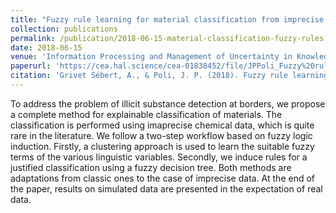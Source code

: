 ```yaml
---
title: "Fuzzy rule learning for material classification from imprecise data"
collection: publications
permalink: /publication/2018-06-15-material-classification-fuzzy-rules
date: 2018-06-15
venue: 'Information Processing and Management of Uncertainty in Knowledge-Based Systems. Theory and Foundations: 17th International Conference (IPMU 2018)'
paperurl: 'https://cea.hal.science/cea-01838452/file/JPPoli_Fuzzy%20rule%20learning%20for%20material%20classification%20from%20imprecise%20data.pdf'
citation: 'Grivet Sébert, A., & Poli, J. P. (2018). Fuzzy rule learning for material classification from imprecise data. In Information Processing and Management of Uncertainty in Knowledge-Based Systems. Theory and Foundations: 17th International Conference, IPMU 2018, Cádiz, Spain, June 11-15, 2018, Proceedings, Part I 17 (pp. 62-73). Springer International Publishing.'
---
```

To address the problem of illicit substance detection at borders, we propose a complete method for explainable classification of materials. The classification is performed using imaprecise chemical data, which is quite rare in the literature. We follow a two-step workflow based on fuzzy logic induction. Firstly, a clustering approach is used to learn the suitable fuzzy terms of the various linguistic variables. Secondly, we induce rules for a justified classification using a fuzzy decision tree. Both methods are adaptations from classic ones to the case of imprecise data. At the end of the paper, results on simulated data are presented in the expectation of real data.
